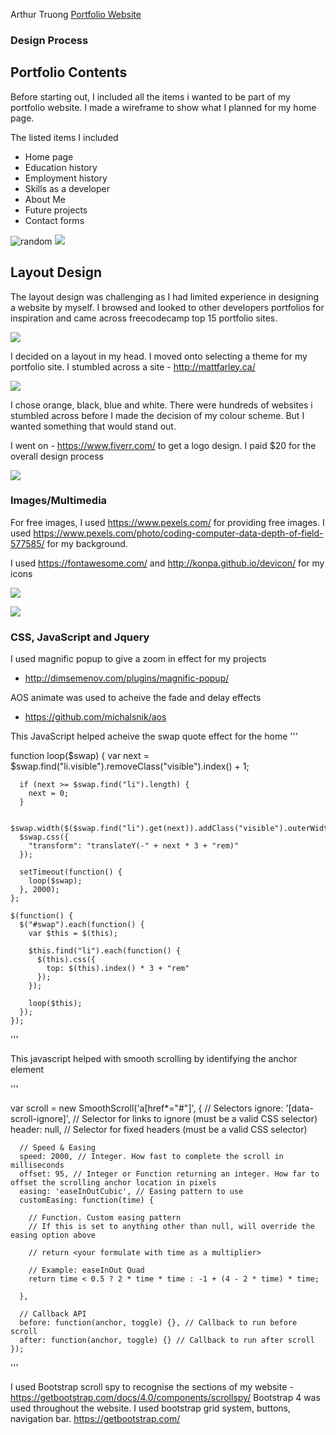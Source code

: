 Arthur Truong 
[Portfolio Website](ArthurTruong5.github.io)


### Design Process 

## Portfolio Contents

Before starting out, I included all the items i wanted to be part of my portfolio website. I made a wireframe to show what I planned for my home page.

The listed items I included 

- Home page
- Education history
- Employment history
- Skills as a developer
- About Me
- Future projects
- Contact forms


![random](https://i.imgur.com/tk2LPww.png)
![](https://i.imgur.com/zjZneXI.pnghttps://imgur.com/a/zg5T78H)

## Layout Design

The layout design was challenging as I had limited experience in designing a website by myself. I browsed and looked to other developers portfolios for inspiration and came across freecodecamp top 15 portfolio sites. 


![](https://i.imgur.com/MZTH32K.jpg)

I decided on a layout in my head. I moved onto selecting a theme for my portfolio site. I stumbled across a site - http://mattfarley.ca/


![](https://i.imgur.com/HOgipGe.jpg)

I chose orange, black, blue and white. There were hundreds of websites i stumbled across before I made the decision of my colour scheme. But I wanted something that would stand out.

I went on - https://www.fiverr.com/ to get a logo design. I paid $20 for the overall design process 

![](https://i.imgur.com/ck87kPS.png)

### Images/Multimedia 

For free images, I used https://www.pexels.com/ for providing free images. I used https://www.pexels.com/photo/coding-computer-data-depth-of-field-577585/ for my background.

I used https://fontawesome.com/ and http://konpa.github.io/devicon/ for my icons

![](https://i.imgur.com/zdeFttN.png)

![](https://i.imgur.com/G7MiT7s.png)

###  CSS, JavaScript and Jquery

I used magnific popup to give a zoom in effect for my projects
- http://dimsemenov.com/plugins/magnific-popup/ 

AOS animate was used to acheive the fade and delay effects
- https://github.com/michalsnik/aos


This JavaScript helped acheive the swap quote effect for the home
'''

function loop($swap) {
      var next = $swap.find("li.visible").removeClass("visible").index() + 1;

      if (next >= $swap.find("li").length) {
        next = 0;
      }

      $swap.width($($swap.find("li").get(next)).addClass("visible").outerWidth());
      $swap.css({
        "transform": "translateY(-" + next * 3 + "rem)"
      });

      setTimeout(function() {
        loop($swap);
      }, 2000);
    };

    $(function() {
      $("#swap").each(function() {
        var $this = $(this);

        $this.find("li").each(function() {
          $(this).css({
            top: $(this).index() * 3 + "rem"
          });
        });

        loop($this);
      });
    });



'''


This javascript helped with smooth scrolling by identifying the anchor element

'''


var scroll = new SmoothScroll('a[href*="#"]', {
      // Selectors
      ignore: '[data-scroll-ignore]', // Selector for links to ignore (must be a valid CSS selector)
      header: null, // Selector for fixed headers (must be a valid CSS selector)

      // Speed & Easing
      speed: 2000, // Integer. How fast to complete the scroll in milliseconds
      offset: 95, // Integer or Function returning an integer. How far to offset the scrolling anchor location in pixels
      easing: 'easeInOutCubic', // Easing pattern to use
      customEasing: function(time) {

        // Function. Custom easing pattern
        // If this is set to anything other than null, will override the easing option above

        // return <your formulate with time as a multiplier>

        // Example: easeInOut Quad
        return time < 0.5 ? 2 * time * time : -1 + (4 - 2 * time) * time;

      },

      // Callback API
      before: function(anchor, toggle) {}, // Callback to run before scroll
      after: function(anchor, toggle) {} // Callback to run after scroll
    });



'''




I used Bootstrap scroll spy to recognise the sections of my website - https://getbootstrap.com/docs/4.0/components/scrollspy/
Bootstrap 4 was used throughout the website. I used bootstrap grid system, buttons, navigation bar. https://getbootstrap.com/


